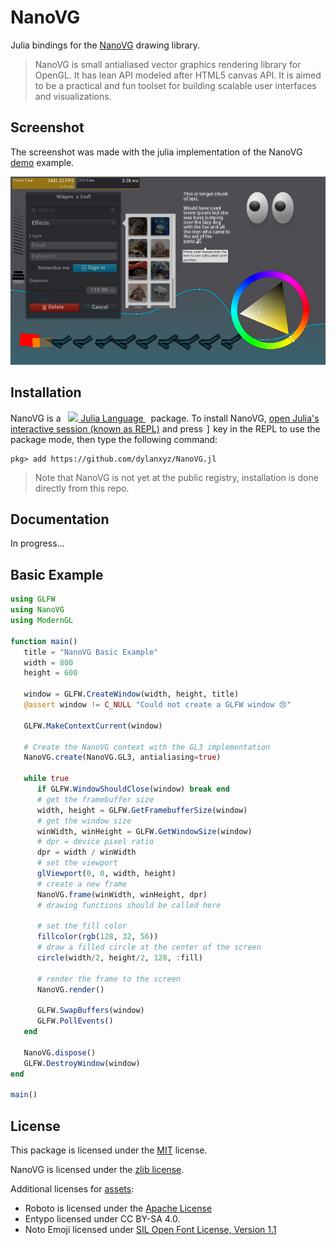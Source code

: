 # NanoVG

Julia bindings for the [NanoVG](https://github.com/memononen/nanovg) drawing library.

> NanoVG is small antialiased vector graphics rendering library for OpenGL. 
> It has lean API modeled after HTML5 canvas API. It is aimed to be a practical and fun toolset for building scalable user interfaces and visualizations.

## Screenshot

The screenshot was made with the julia implementation of the
NanoVG [demo](examples/demo.jl) example.

![NanoVG Demo](examples/screenshot.png)

## Installation

NanoVG is a &nbsp;
    <a href="https://julialang.org">
        <img src="https://raw.githubusercontent.com/JuliaLang/julia-logo-graphics/master/images/julia.ico" width="16em">
        Julia Language
    </a>
    &nbsp; package. To install NanoVG,
    <a href="https://docs.julialang.org/en/v1/manual/getting-started/">open
    Julia's interactive session (known as REPL)</a> and press <kbd>]</kbd> key in the REPL to use the package mode, then type the following command:
</p>

```shell
pkg> add https://github.com/dylanxyz/NanoVG.jl
```

> Note that NanoVG is not yet at the public registry,
> installation is done directly from this repo.

## Documentation

In progress...

## Basic Example

```julia
using GLFW
using NanoVG
using ModernGL

function main()
   title = "NanoVG Basic Example"
   width = 800
   height = 600

   window = GLFW.CreateWindow(width, height, title)
   @assert window != C_NULL "Could not create a GLFW window 😢"

   GLFW.MakeContextCurrent(window)

   # Create the NanoVG context with the GL3 implementation
   NanoVG.create(NanoVG.GL3, antialiasing=true)

   while true
      if GLFW.WindowShouldClose(window) break end
      # get the framebuffer size
      width, height = GLFW.GetFramebufferSize(window)
      # get the window size
      winWidth, winHeight = GLFW.GetWindowSize(window)
      # dpr = device pixel ratio
      dpr = width / winWidth
      # set the viewport
      glViewport(0, 0, width, height)
      # create a new frame
      NanoVG.frame(winWidth, winHeight, dpr)
      # drawing functions should be called here
      
      # set the fill color
      fillcolor(rgb(128, 32, 56))
      # draw a filled circle at the center of the screen
      circle(width/2, height/2, 128, :fill)

      # render the frame to the screen
      NanoVG.render()

      GLFW.SwapBuffers(window)
      GLFW.PollEvents()
   end

   NanoVG.dispose()
   GLFW.DestroyWindow(window)
end

main()
```

## License

This package is licensed under the [MIT](LICENSE) license.

NanoVG is licensed under the [zlib license](https://github.com/memononen/nanovg/blob/master/LICENSE.txt).

Additional licenses for [assets](examples/assets):

- Roboto is licensed under the [Apache License](https://www.apache.org/licenses/LICENSE-2.0)
- Entypo licensed under CC BY-SA 4.0.
- Noto Emoji licensed under [SIL Open Font License, Version 1.1](http://scripts.sil.org/cms/scripts/page.php?site_id=nrsi&id=OFL)
